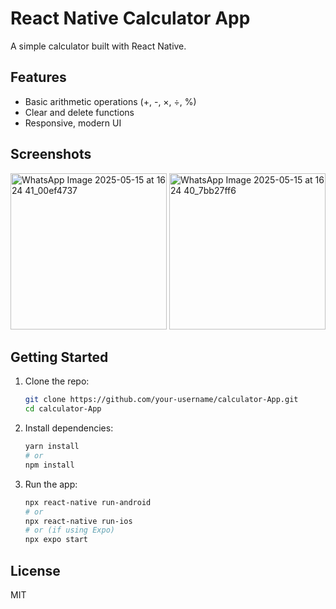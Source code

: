 # React Native Calculator App

A simple calculator built with React Native.

## Features

- Basic arithmetic operations (+, -, ×, ÷, %)
- Clear and delete functions
- Responsive, modern UI

## Screenshots

<img alt="WhatsApp Image 2025-05-15 at 16 24 41_00ef4737" src="https://github.com/user-attachments/assets/1914522a-3dcb-46db-8e06-6cd3ae4c2190" width="250"/>

<img alt="WhatsApp Image 2025-05-15 at 16 24 40_7bb27ff6" src="https://github.com/user-attachments/assets/ab1880c5-bdb2-45ad-b7c9-ef7b2a14e5bd" width="250"/>


## Getting Started

1. Clone the repo:
   ```sh
   git clone https://github.com/your-username/calculator-App.git
   cd calculator-App
   ```
2. Install dependencies:
   ```sh
   yarn install
   # or
   npm install
   ```
3. Run the app:
   ```sh
   npx react-native run-android
   # or
   npx react-native run-ios
   # or (if using Expo)
   npx expo start
   ```

## License

MIT
